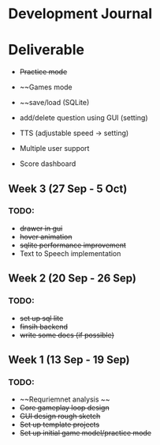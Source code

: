 # Development Journal 

# Deliverable
- ~~Practice mode~~
- ~~Games mode
- ~~save/load (SQLite)
- add/delete question using GUI  (setting)
- TTS (adjustable speed -> setting)

- Multiple user support
- Score dashboard


## Week 3 (27 Sep - 5 Oct)
### TODO:
- ~~drawer in gui~~
- ~~hover animation~~
- ~~sqlite performance improvement~~
- Text to Speech implementation


## Week 2 (20 Sep - 26 Sep)
### TODO:
- ~~set up sql lite~~
- ~~finsih backend~~
- ~~write some docs (if possible)~~

## Week 1 (13 Sep - 19 Sep)
### TODO:
- ~~Requriemnet analysis  ~~
- ~~Core gameplay loop design~~  
- ~~GUI design rough sketch~~  
- ~~Set up template projects~~
- ~~Set up initial game model/practice mode~~


